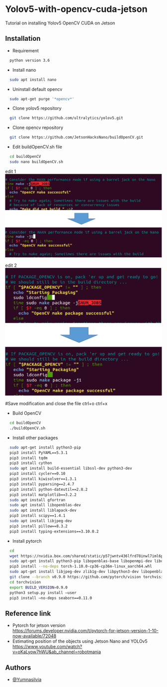 
# Yolov5-with-opencv-cuda-jetson

Tutorial on installing Yolov5 OpenCV CUDA on Jetson


## Installation

- Requirement
```bash
  python version 3.6 
```
- Install nano
```bash
  sudo apt install nano
```
- Uninstall default opencv
```bash
  sudo apt-get purge '*opencv*'
```
- Clone yolov5 repository
```bash
  git clone https://github.com/ultralytics/yolov5.git
```
- Clone opencv repository
```bash
  git clone https://github.com/JetsonHacksNano/buildOpenCV.git
```
- Edit buildOpenCV.sh file
```bash
  cd buildOpenCV
  sudo nano buildOpenCV.sh
```
  edit 1
  ![App Screenshot](Picture_1.png)
  
  edit 2
  ![App Screenshot](Picture_2.png)

  #Save modification and close the file
  ctrl+o 
  ctrl+x
- Build OpenCV
```bash
  cd buildOpenCV
  ./buildOpenCV.sh
```
- Install other packages
```bash
  sudo apt-get install python3-pip
  pip3 install PyYAML==5.3.1
  pip3 install tqdm
  pip3 install cython
  sudo apt install build-essential libssl-dev python3-dev
  pip3 install cycler==0.10
  pip3 install kiwisolver==1.3.1
  pip3 install pyparsing==2.4.7
  pip3 install python-dateutil==2.8.2
  pip3 install matplotlib==3.2.2
  sudo apt install gfortran
  sudo apt install libopenblas-dev
  sudo apt install liblapack-dev
  pip3 install scipy==1.4.1
  sudo apt install libjpeg-dev
  pip3 install pillow==8.3.2
  pip3 install typing-extensions==3.10.0.2
```
- Install pytorch
```bash
  cd 
  wget https://nvidia.box.com/shared/static/p57jwntv436lfrd78inwl7iml6p13fzh.whl -O torch-1.10.0-cp36-cp36m-linux_aarch64.whl
  sudo apt-get install python3-pip libopenblas-base libopenmpi-dev libomp-dev
  pip3 install --no-deps torch-1.10.0-cp36-cp36m-linux_aarch64.whl
  sudo apt-get install libjpeg-dev zlib1g-dev libpython3-dev libopenblas-dev libavcodec-dev libavformat-dev libswscale-dev
  git clone --branch v0.9.0 https://github.com/pytorch/vision torchvision 
  cd torchvision
  export BUILD_VERSION=0.9.0
  python3 setup.py install –user
  pip3 install –no-deps seaborn==0.11.0
```
## Reference link
- Pytorch for jetson version
https://forums.developer.nvidia.com/t/pytorch-for-jetson-version-1-10-now-available/72048
- Estimating position of the objects using Jetson Nano and YOLOv5
https://www.youtube.com/watch?v=oKaLyow7hWU&ab_channel=robotmania
## Authors

- [@Yumnasilvia](https://www.github.com/Yumnasilvia)

